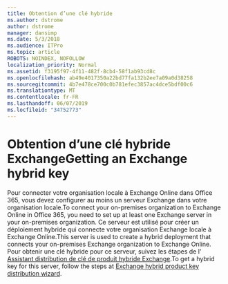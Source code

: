 ```yaml
---
title: Obtention d’une clé hybride
ms.author: dstrome
author: dstrome
manager: dansimp
ms.date: 5/3/2018
ms.audience: ITPro
ms.topic: article
ROBOTS: NOINDEX, NOFOLLOW
localization_priority: Normal
ms.assetid: f3195f97-4f11-482f-8cb4-58f1ab93cd8c
ms.openlocfilehash: ab49e4017350a22bd77fa132b2ee7a09a0d38258
ms.sourcegitcommit: 4b7e478ce700c0b781efec3857ac4dce5bdf00c6
ms.translationtype: MT
ms.contentlocale: fr-FR
ms.lasthandoff: 06/07/2019
ms.locfileid: "34752773"
---
```

# <a name="getting-an-exchange-hybrid-key"></a><span data-ttu-id="6ef85-102">Obtention d’une clé hybride Exchange</span><span class="sxs-lookup"><span data-stu-id="6ef85-102">Getting an Exchange hybrid key</span></span>

<span data-ttu-id="6ef85-103">Pour connecter votre organisation locale à Exchange Online dans Office 365, vous devez configurer au moins un serveur Exchange dans votre organisation locale.</span><span class="sxs-lookup"><span data-stu-id="6ef85-103">To connect your on-premises organization to Exchange Online in Office 365, you need to set up at least one Exchange server in your on-premises organization.</span></span> <span data-ttu-id="6ef85-104">Ce serveur est utilisé pour créer un déploiement hybride qui connecte votre organisation Exchange locale à Exchange Online.</span><span class="sxs-lookup"><span data-stu-id="6ef85-104">This server is used to create a hybrid deployment that connects your on-premises Exchange organization to Exchange Online.</span></span> <span data-ttu-id="6ef85-105">Pour obtenir une clé hybride pour ce serveur, suivez les étapes de l' [Assistant distribution de clé de produit hybride Exchange](http://aka.ms/hybridkey).</span><span class="sxs-lookup"><span data-stu-id="6ef85-105">To get a hybrid key for this server, follow the steps at [Exchange hybrid product key distribution wizard](http://aka.ms/hybridkey).</span></span>
  

